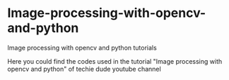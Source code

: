 # Image-processing-with-opencv-and-python
Image processing with opencv and python tutorials


Here you could find the codes used in the tutorial "Image processing with opencv and python" of techie dude youtube channel
